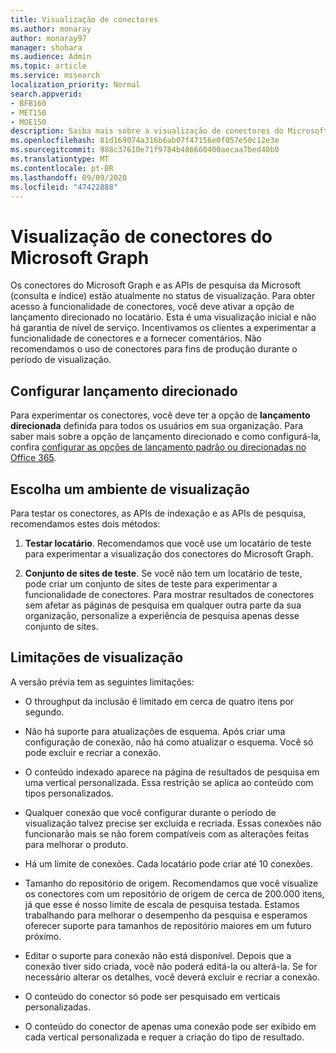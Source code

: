 ```yaml
---
title: Visualização de conectores
ms.author: monaray
author: monaray97
manager: shohara
ms.audience: Admin
ms.topic: article
ms.service: mssearch
localization_priority: Normal
search.appverid:
- BFB160
- MET150
- MOE150
description: Saiba mais sobre a visualização de conectores do Microsoft Graph para o Microsoft Search.
ms.openlocfilehash: 81d169074a316b6ab07f47156e0f057e50c12e3e
ms.sourcegitcommit: 988c37610e71f9784b486660400aecaa7bed40b0
ms.translationtype: MT
ms.contentlocale: pt-BR
ms.lasthandoff: 09/09/2020
ms.locfileid: "47422888"
---
```

# <a name="microsoft-graph-connectors-preview"></a>Visualização de conectores do Microsoft Graph

Os conectores do Microsoft Graph e as APIs de pesquisa da Microsoft (consulta e índice) estão atualmente no status de visualização. Para obter acesso à funcionalidade de conectores, você deve ativar a opção de lançamento direcionado no locatário. Esta é uma visualização inicial e não há garantia de nível de serviço. Incentivamos os clientes a experimentar a funcionalidade de conectores e a fornecer comentários. Não recomendamos o uso de conectores para fins de produção durante o período de visualização.

## <a name="set-up-targeted-release"></a>Configurar lançamento direcionado

Para experimentar os conectores, você deve ter a opção de **lançamento direcionada** definida para todos os usuários em sua organização. Para saber mais sobre a opção de lançamento direcionado e como configurá-la, confira [configurar as opções de lançamento padrão ou direcionadas no Office 365](https://docs.microsoft.com/office365/admin/manage/release-options-in-office-365?view=o365-worldwide).

## <a name="choose-a-preview-environment"></a>Escolha um ambiente de visualização

Para testar os conectores, as APIs de indexação e as APIs de pesquisa, recomendamos estes dois métodos:

1. **Testar locatário**.  Recomendamos que você use um locatário de teste para experimentar a visualização dos conectores do Microsoft Graph.

2. **Conjunto de sites de teste**. Se você não tem um locatário de teste, pode criar um conjunto de sites de teste para experimentar a funcionalidade de conectores. Para mostrar resultados de conectores sem afetar as páginas de pesquisa em qualquer outra parte da sua organização, personalize a experiência de pesquisa apenas desse conjunto de sites.

## <a name="preview-limitations"></a>Limitações de visualização

A versão prévia tem as seguintes limitações:

* O throughput da inclusão é limitado em cerca de quatro itens por segundo.

* Não há suporte para atualizações de esquema. Após criar uma configuração de conexão, não há como atualizar o esquema. Você só pode excluir e recriar a conexão.

* O conteúdo indexado aparece na página de resultados de pesquisa em uma vertical personalizada. Essa restrição se aplica ao conteúdo com tipos personalizados.

* Qualquer conexão que você configurar durante o período de visualização talvez precise ser excluída e recriada. Essas conexões não funcionarão mais se não forem compatíveis com as alterações feitas para melhorar o produto.

* Há um limite de conexões. Cada locatário pode criar até 10 conexões.

* Tamanho do repositório de origem. Recomendamos que você visualize os conectores com um repositório de origem de cerca de 200.000 itens, já que esse é nosso limite de escala de pesquisa testada. Estamos trabalhando para melhorar o desempenho da pesquisa e esperamos oferecer suporte para tamanhos de repositório maiores em um futuro próximo.

* Editar o suporte para conexão não está disponível. Depois que a conexão tiver sido criada, você não poderá editá-la ou alterá-la. Se for necessário alterar os detalhes, você deverá excluir e recriar a conexão.

* O conteúdo do conector só pode ser pesquisado em verticais personalizadas.

* O conteúdo do conector de apenas uma conexão pode ser exibido em cada vertical personalizada e requer a criação do tipo de resultado.
